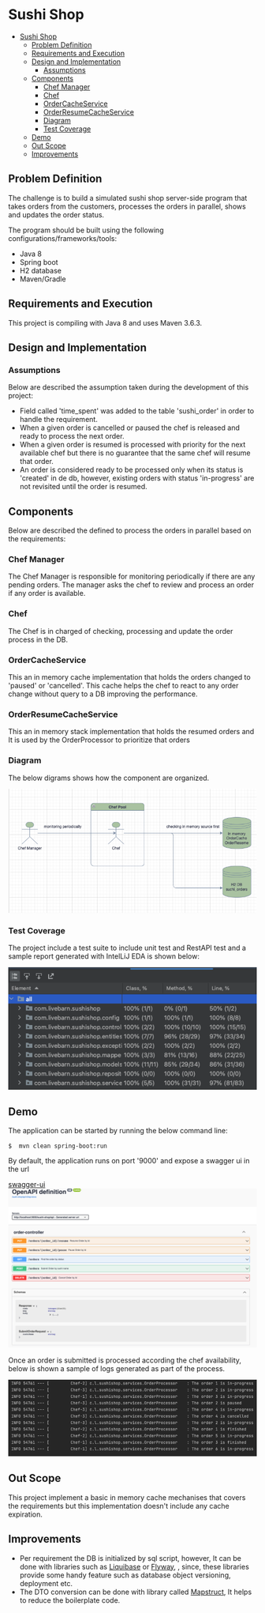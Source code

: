 # Sushi Shop

<!-- TOC -->

* [Sushi Shop](#sushi-shop)
    * [Problem Definition](#problem-definition)
    * [Requirements and Execution](#requirements-and-execution)
    * [Design and Implementation](#design-and-implementation)
        * [Assumptions](#assumptions)
    * [Components](#components)
        * [Chef Manager](#chef-manager)
        * [Chef](#chef)
        * [OrderCacheService](#ordercacheservice)
        * [OrderResumeCacheService](#orderresumecacheservice)
        * [Diagram](#diagram)
        * [Test Coverage](#test-coverage)
    * [Demo](#demo)
    * [Out Scope](#out-scope)
    * [Improvements](#improvements)

<!-- TOC -->

## Problem Definition

The challenge is to build a simulated sushi shop server-side program that takes orders from the customers, processes the orders in parallel, shows and updates the order status.

The program should be built using the following configurations/frameworks/tools:

* Java 8
* Spring boot
* H2 database
* Maven/Gradle

## Requirements and Execution

This project is compiling with Java 8 and uses Maven 3.6.3.

## Design and Implementation

### Assumptions

Below are described the assumption taken during the development of this project:

* Field called 'time_spent' was added to the table 'sushi_order' in order to handle the requirement.
* When a given order is cancelled or paused the chef is released and ready to process the next order.
* When a given order is resumed is processed with priority for the next available chef but there is no guarantee that the same chef will resume that order.
* An order is considered ready to be processed only when its status is 'created' in de db, however, existing orders with status 'in-progress' are not revisited until the order is
  resumed.

## Components

Below are described the defined to process the orders in parallel based on the requirements:

### Chef Manager

The Chef Manager is responsible for monitoring periodically if there are any pending orders. The manager asks the chef to review and process an order if any order is available.

### Chef

The Chef is in charged of checking, processing and update the order process in the DB.

### OrderCacheService

This an in memory cache implementation that holds the orders changed to 'paused' or 'cancelled'.
This cache helps the chef to react to any order change without query to a DB improving the performance.

### OrderResumeCacheService

This an in memory stack implementation that holds the resumed orders and It is used by the OrderProcessor to
prioritize that orders

### Diagram

The below digrams shows how the component are organized.

![component-diagram.png](images%2Fcomponent-diagram.png)

### Test Coverage

The project include a test suite to include unit test and RestAPI test and a sample report generated with IntelLiJ EDA is shown below:

![coverage-report.png](images%2Fcoverage-report.png)

## Demo

The application can be started by running the below command line:

```console
$  mvn clean spring-boot:run
```

By default, the application runs on port '9000' and expose a swagger ui in the url

[swagger-ui](http://localhost:9000/sushi-shop/api/swagger-ui/index.html)
![](images/swagger-page.png)

Once an order is submitted is processed according the chef availability, below is shown a sample of logs generated as part of the process.

![orders-process-log.png](images%2Forders-process-log.png)

## Out Scope

This project implement a basic in memory cache mechanises that covers the requirements but this implementation doesn't include any cache expiration.

## Improvements

* Per requirement the DB is initialized by sql script, however, It can be done with libraries such as [Liquibase](https://www.liquibase.org/)
  or [Flyway](https://www.liquibase.org/), , since, these libraries provide some handy feature such as database object versioning, deployment etc.
* The DTO conversion can be done with library called [Mapstruct](https://mapstruct.org/), It helps to reduce the boilerplate code.





